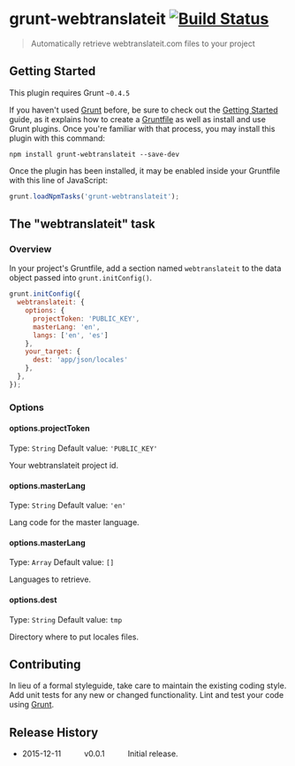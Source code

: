 # grunt-webtranslateit [![Build Status](https://travis-ci.org/anthanh/grunt-webtranslateit.svg?branch=master)](https://travis-ci.org/anthanh/grunt-webtranslateit)

> Automatically retrieve webtranslateit.com files to your project

## Getting Started
This plugin requires Grunt `~0.4.5`

If you haven't used [Grunt](http://gruntjs.com/) before, be sure to check out the [Getting Started](http://gruntjs.com/getting-started) guide, as it explains how to create a [Gruntfile](http://gruntjs.com/sample-gruntfile) as well as install and use Grunt plugins. Once you're familiar with that process, you may install this plugin with this command:

```shell
npm install grunt-webtranslateit --save-dev
```

Once the plugin has been installed, it may be enabled inside your Gruntfile with this line of JavaScript:

```js
grunt.loadNpmTasks('grunt-webtranslateit');
```

## The "webtranslateit" task

### Overview
In your project's Gruntfile, add a section named `webtranslateit` to the data object passed into `grunt.initConfig()`.

```js
grunt.initConfig({
  webtranslateit: {
    options: {
      projectToken: 'PUBLIC_KEY',
      masterLang: 'en',
      langs: ['en', 'es']
    },
    your_target: {
      dest: 'app/json/locales'
    },
  },
});
```

### Options

#### options.projectToken
Type: `String`
Default value: `'PUBLIC_KEY'`

Your webtranslateit project id.

#### options.masterLang
Type: `String`
Default value: `'en'`

Lang code for the master language.

#### options.masterLang
Type: `Array`
Default value: `[]`

Languages to retrieve.

#### options.dest
Type: `String`
Default value: `tmp`

Directory where to put locales files.

## Contributing
In lieu of a formal styleguide, take care to maintain the existing coding style. Add unit tests for any new or changed functionality. Lint and test your code using [Grunt](http://gruntjs.com/).

## Release History

* 2015-12-11   v0.0.1   Initial release.
